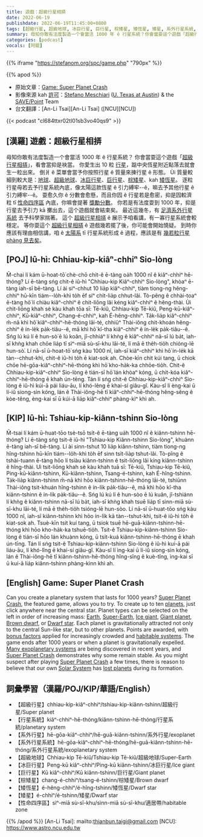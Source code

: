 ```yaml
---
title: 遊戲：超級行星相挵
date: 2022-06-19
publishdate: 2022-06-19T11:45:00+0800
tags: [超級行星, 超級地球, 冰巨行星, 巨行星, 棕矮星, 矮恆星, 矮星, 系外行星系統, 系外行星, 行星系統, 性命四序區]
summary: 毋知你敢有法度製造一个會當活 1000 年 ê 行星系統？你會當耍這个遊戲「超級行星相挵」，看會當抑是袂當。
categories: [podcast]
vocals: [阿錕]
---
```

{{% iframe "https://stefanom.org/spc/game.php" "790px" %}}


{{% apod %}}

- 原始文章：[Game: Super Planet Crash](https://apod.nasa.gov/apod/ap220619.html)
- 影像來源 kah [許可](http://creativecommons.org/licenses/by-nc-nd/4.0/)：[Stefano Meschiari](https://www.stefanom.io/) ([U. Texas at Austin](https://as.utexas.edu/)) & the [SAVE/Point](https://save-point.io/) Team
- 台文翻譯：[An-Li Tsai][An-Li Tsai] ([NCU][NCU])

{{< podcast "cl684ttxr02tl01sb3vo40qs9" >}}

## [漢羅] 遊戲：超級行星相挵
毋知你敢有法度製造一个會當活 1000 年 ê 行星系統？
你會當耍這个遊戲「[超級行星相挵][Super Planet Crash]」，看會當抑是袂當。
你愛生出 10 粒 [行星][planets]，踮中央恆星附近點落去就會生一粒出來。
倒爿 ê 菜單會當予你按照行星 ê 質量來揀行星 ê 形態。
Ùi 質量較細到較大是：[地球][Earth]、[超級地球][Super-Earth]、[冰巨行星][Ice giant]、[巨行星][Giant planet]、[棕矮星][Brown dwarf]、kah [矮恆星][Dwarf star]。
逐粒行星毋若去予行星系統內底，像太陽這款恆星 ê 引力縛牢--ê，嘛去予其他行星 ê 引力縛牢--ê。
耍愈久你 ê 分數會愈懸，而且你囥 ê 行星若是愈密，抑是囥較濟粒 tī [性命四序區][habitable systems] 內底，你嘛會提著 [獎勵分數][bonus factors]。
你若是有法度耍到 1000 年，抑是行星去予引力 kā 擲出去，這个遊戲就會結束矣。
最近這幾冬，有 [足濟系外行星系統][Many exoplanetary systems] 去予科學家揣著。
這个 [超級行星相挵][Super Planet Crash 1] ê 展示予咱看講，有一寡行星系統會較穩定。
等你耍這个 [超級行星相挵][Super Planet Crash 2] ê 遊戲幾若擺了後，你可能會開始憢疑。
到時你應該有理由相信講，咱 ê [太陽系][Solar System] tī 行星系統形成 ê 過程，應該是有 [幾若粒行星 phàng 見去矣][lost planets]。



## [POJ] Iû-hì: Chhiau-kip-kiâⁿ-chhiⁿ Sio-lòng
M̄-chai lí kám ū-hoat-tō͘ chè-chō chi̍t-ê ē-tàng oa̍h 1000 nî ê kiâⁿ-chhiⁿ hē-thóng?
Lí ē-tàng sńg chit-ê iû-hì "Chhiau-kip Kiâⁿ-chhiⁿ Sio-lòng", khòaⁿ ē-tàng iah-sī bē-tàng.
Lí ài siⁿ-chhut 10 lia̍p kiâⁿ-chhiⁿ, tiàm tiong-ng hêng-chhiⁿ hū-kīn tiám--lo̍h-khì to̍h ēf siⁿ chi̍t-lia̍p chhut-lâi.
Tò-pêng ê chhài-toaⁿ ē-tàng hō͘ lí chiàu kiâⁿ-chhiⁿ ê chit-liōng lâi kéng kiâⁿ-chhiⁿ ê hêng-thài.
Ùi chit-liōng khah sè kàu khah tōa sī: Tē-kiû, Chhiau-kip Tē-kiû, Peng-kū-kiâⁿ-chhiⁿ, Kū-kiâⁿ-chhiⁿ, Chang-é-chhiⁿ, kah É-hêng-chhiⁿ.
Ta̍k-lia̍p kiâⁿ-chhiⁿ m̄-nā khì hō͘ kiâⁿ-chhiⁿ-hē-thóng lāi-té, chhiūⁿ Thài-iông chit-khoán hêng-chhiⁿ ê ín-le̍k pa̍k-tiâu--ê, mā khì hō͘ kî-tha kiâⁿ-chhiⁿ ê ín-le̍k pa̍k-tiâu--ê.
Sńg lú kú lí ê hun-sò͘ ē lú koân, jî-chhiáⁿ lí khǹg ê kiâⁿ-chhiⁿ nā-sī lú ba̍t, iah-sī khǹg khah chōe lia̍p tī sìⁿ-miā sù-sī-khu lāi-té, lí mā ē the̍h-tio̍h chióng-lē hun-sò͘.
Lí nā-sī ū-hoat-tō͘ sńg kàu 1000 nî, iah-sī kiâⁿ-chhiⁿ khì hō͘ ín-le̍k kā tàn--chhut-khì, chit-ê iû-hì to̍h ē kiat-sok ah.
Chòe-kīn chit kúi tang, ū chiok chōe hē-gōa-kiâⁿ-chhiⁿ-hē-thóng khì hō͘ kho-ha̍k-ka chhōe-tio̍h.
Chit-ê Chhiau-kip-kiâⁿ-chhiⁿ Sio-lòng ê tián-sī hō͘ lán khòaⁿ kóng, ū chi̍t-kóa kiâⁿ-chhiⁿ-hē-thóng ē khah ún-tēng.
Tán lí sńg chit-ê Chhiau-kip-kiâⁿ-chhiⁿ Sio-lòng ê iû-hì kúi-ā pái liáu-āu, lí khó-lêng ē khai-sí giâu-gî.
Kàu-sî lí èng-kai ū lí-iû siong-sìn kóng, lán ê Thài-iông-hē tī kiâⁿ-chhiⁿ-hē-thóng hêng-sêng ê kòe-têng, èng-kai sī ū kúi-ā lia̍p kiâⁿ-chhiⁿ phàng-kìⁿ khì ah.

## [KIP] Iû-hì: Tshiau-kip-kiânn-tshinn Sio-lòng
M̄-tsai lí kám ū-huat-tōo tsè-tsō tsi̍t-ê ē-tàng ua̍h 1000 nî ê kiânn-tshinn hē-thóng?
Lí ē-tàng sńg tsit-ê iû-hì "Tshiau-kip Kiânn-tshinn Sio-lòng", khuànn ē-tàng iah-sī bē-tàng.
Lí ài sinn-tshut 10 lia̍p kiânn-tshinn, tiàm tiong-ng hîng-tshinn hū-kīn tiám--lo̍h-khì to̍h ēf sinn tsi̍t-lia̍p tshut-lâi.
Tò-pîng ê tshài-tuann ē-tàng hōo lí tsiàu kiânn-tshinn ê tsit-liōng lâi kíng kiânn-tshinn ê hîng-thài.
Uì tsit-liōng khah sè kàu khah tuā sī: Tē-kiû, Tshiau-kip Tē-kiû, Ping-kū-kiânn-tshinn, Kū-kiânn-tshinn, Tsang-é-tshinn, kah É-hîng-tshinn.
Ta̍k-lia̍p kiânn-tshinn m̄-nā khì hōo kiânn-tshinn-hē-thóng lāi-té, tshiūnn Thài-iông tsit-khuán hîng-tshinn ê ín-li̍k pa̍k-tiâu--ê, mā khì hōo kî-tha kiânn-tshinn ê ín-li̍k pa̍k-tiâu--ê.
Sńg lú kú lí ê hun-sòo ē lú kuân, jî-tshiánn lí khǹg ê kiânn-tshinn nā-sī lú ba̍t, iah-sī khǹg khah tsuē lia̍p tī sìnn-miā sù-sī-khu lāi-té, lí mā ē the̍h-tio̍h tsióng-lē hun-sòo.
Lí nā-sī ū-huat-tōo sńg kàu 1000 nî, iah-sī kiânn-tshinn khì hōo ín-li̍k kā tàn--tshut-khì, tsit-ê iû-hì to̍h ē kiat-sok ah.
Tsuè-kīn tsit kuí tang, ū tsiok tsuē hē-guā-kiânn-tshinn-hē-thóng khì hōo kho-ha̍k-ka tshuē-tio̍h.
Tsit-ê Tshiau-kip-kiânn-tshinn Sio-lòng ê tián-sī hōo lán khuànn kóng, ū tsi̍t-kuá kiânn-tshinn-hē-thóng ē khah ún-tīng.
Tán lí sńg tsit-ê Tshiau-kip-kiânn-tshinn Sio-lòng ê iû-hì kuí-ā pái liáu-āu, lí khó-lîng ē khai-sí giâu-gî.
Kàu-sî lí ìng-kai ū lí-iû siong-sìn kóng, lán ê Thài-iông-hē tī kiânn-tshinn-hē-thóng hîng-sîng ê kuè-tîng, ìng-kai sī ū kuí-ā lia̍p kiânn-tshinn phàng-kìnn khì ah.

## [English] Game: Super Planet Crash
Can you create a planetary system that lasts for 1000 years?
[Super Planet Crash][Super Planet Crash], the featured game, allows you to try.
To create up to ten [planets][planets], just click anywhere near the central star.
Planet types can be selected on the left in order of increasing mass: [Earth][Earth], [Super-Earth][Super-Earth], [Ice giant][Ice giant], [Giant planet][Giant planet], [Brown dwarf][Brown dwarf], or [Dwarf star][Dwarf star].
Each planet is gravitationally attracted not only to the central Sun-like star, but to other planets.
Points are awarded, with [bonus factors][bonus factors] applied for increasingly crowded and [habitable systems][habitable systems].
The game ends after 1000 years or when a planet is gravitationally expelled.
[Many exoplanetary systems][Many exoplanetary systems] are being discovered in recent years, and [Super Planet Crash][Super Planet Crash 1] demonstrates why some remain stable.
As you might suspect after playing [Super Planet Crash][Super Planet Crash 2] a few times, there is reason to believe that our own [Solar System][Solar System] has [lost planets][lost planets] during its formation.

## 詞彙學習（漢羅/POJ/KIP/華語/English）
- 【超級行星】chhiau-kip-kiâⁿ-chhiⁿ/tshiau-kip-kiânn-tshinn/超級行星/Super planet
- 【行星系統】kiâⁿ-chhiⁿ-hē-thóng/kiânn-tshinn-hē-thóng/行星系統/planetary system
- 【系外行星】hē-gōa-kiâⁿ-chhiⁿ/hē-guā-kiânn-tshinn/系外行星/exoplanet
- 【系外行星系統】hē-gōa-kiâⁿ-chhiⁿ-hē-thóng/hē-guā-kiânn-tshinn-hē-thóng/系外行星系統/exoplanetary system
- 【超級地球】Chhiau-kip Tē-kiû/Tshiau-kip Tē-kiû/超級地球/Super-Earth
- 【冰巨行星】Peng-kū kiâⁿ-chhiⁿ/Ping-kū kiânn-tshinn/冰巨行星/Ice giant
- 【巨行星】Kū kiâⁿ-chhiⁿ/Kū kiânn-tshinn/巨行星/Giant planet
- 【棕矮星】chang-é-chhiⁿ/tsang-é-tshinn/棕矮星/Brown dwarf
- 【矮恆星】é-hêng-chhiⁿ/é-hîng-tshinn/矮恆星/Dwarf star
- 【矮星】é-chhiⁿ/é-tshinn/矮星/Dwarf star
- 【性命四序區】sìⁿ-miā sù-sī-khu/sìnn-miā sù-sī-khu/適居帶/habitable zone


{{% /apod %}}
[An-Li Tsai]: mailto:thianbun.taigi@gmail.com
[NCU]: https://www.astro.ncu.edu.tw

[copyright]: https://apod.nasa.gov/apod/fap/lib/about_apod.html#srapply

[Super Planet Crash]:https://stefanom.org/spc/
[planets]:https://solarsystem.nasa.gov/resources/313/what-is-a-planet/
[Earth]:https://apod.nasa.gov/apod/ap100713.html
[Super-Earth]:http://en.wikipedia.org/wiki/Super-Earth
[Ice giant]:http://en.wikipedia.org/wiki/Ice_giant
[Giant planet]:https://exoplanets.nasa.gov/what-is-an-exoplanet/planet-types/gas-giant/
[Brown dwarf]:http://starchild.gsfc.nasa.gov/docs/StarChild/questions/question62.html
[Dwarf star]:https://www.universetoday.com/138338/wheres-line-massive-planet-brown-dwarf-star/
[bonus factors]:https://pictures-of-cats.org/wp-content/uploads/2020/07/happy-cat_edited.jpg
[habitable systems]:https://seec.gsfc.nasa.gov/what_makes_a_planet_habitable.html
[Many exoplanetary systems]:https://apod.nasa.gov/apod/ap190710.html
[Super Planet Crash 1]:https://news.ycombinator.com/item?id=7591094
[Super Planet Crash 2]:http://www.space.com/25402-super-planet-crash-video-game.html
[Solar System]:https://solarsystem.nasa.gov/solar-system/our-solar-system/overview/
[lost planets]:http://www.newscientist.com/article/dn20952-missing-planet-explains-solar-systems-structure.html
